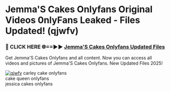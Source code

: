 # Jemma'S Cakes Onlyfans Original Videos 0nlyFans Leaked - Files Updated! (qjwfv)

<h3>🔴 CLICK HERE 🌐==►► <a href="https://tinyurl.com/ms9xzufz" rel="nofollow">Jemma'S Cakes Onlyfans Updated Files</a></h3>

Get Jemma'S Cakes Onlyfans and all content. Now you can access all videos and pictures of Jemma'S Cakes Onlyfans. New Updated Files 2025!

[![qjwfv](https://i.imgur.com/ppqm5kG.gif)](https://tinyurl.com/ms9xzufz)
carley cake onlyfans<br>
cake queen onlyfans<br>
jessica cakes onlyfans